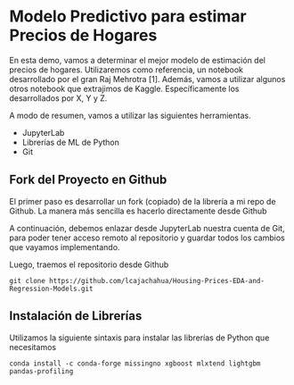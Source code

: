# Modelo Predictivo para estimar Precios de Hogares

En esta demo, vamos a determinar el mejor modelo de estimación del precios de hogares. Utilizaremos como referencia, un notebook desarrollado por el gran Raj Mehrotra [1]. Además, vamos a utilizar algunos otros notebook que extrajimos de Kaggle. Específicamente los desarrollados por X, Y y Z.

A modo de resumen, vamos a utilizar las siguientes herramientas.
- JupyterLab
- Librerías de ML de Python
- Git

## Fork del Proyecto en Github

El primer paso es desarrollar un fork (copiado) de la librería a mi repo de Github. La manera más sencilla es hacerlo directamente desde Github

A continuación, debemos enlazar desde JupyterLab nuestra cuenta de Git, para poder tener acceso remoto al repositorio y guardar todos los cambios que vayamos implementando.

Luego, traemos el repositorio desde Github

    git clone https://github.com/lcajachahua/Housing-Prices-EDA-and-Regression-Models.git


## Instalación de Librerías

Utilizamos la siguiente sintaxis para instalar las librerías de Python que necesitamos

    conda install -c conda-forge missingno xgboost mlxtend lightgbm pandas-profiling

